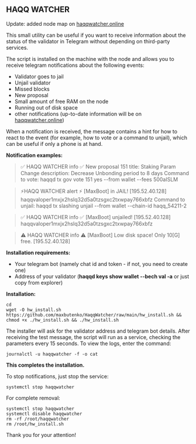 ## HAQQ WATCHER
Update: added node map on [haqqwatcher.online](http://haqqwatcher.online) 

This small utility can be useful if you want to receive information about the status of the validator in Telegram without depending on third-party services.

The script is installed on the machine with the node and allows you to receive telegram notifications about the following events:

-   Validator goes to jail
-   Unjail validator
-   Missed blocks
-   New proposal 
-   Small amount of free RAM on the node
-   Running out of disk space
-   other notifications (up-to-date information will be on [haqqwatcher.online](http://haqqwatcher.online))

When a notification is received, the message contains a hint for how to react to the event (for example, how to vote or a command to unjail), which can be useful if only a phone is at hand.

**Notification examples:**

> ✅ HAQQ WATCHER info ✅ New proposal 151 title: Staking Param Change
> description: Decrease Unbonding period to 8 days Command to vote:
> haqqd tx gov vote 151 yes --from wallet --fees 500aISLM


> ⚡️HAQQ WATCHER alert ⚡️ [MaxBoot] in JAIL! [195.52.40.128]
> haqqvaloper1mxjx2hslq32d5a0tzsgxc2txwpay766xbfz Command to unjail:
> haqqd tx slashing unjail --from wallet --chain-id haqq_54211-2


> ✅ HAQQ WATCHER info ✅ [MaxBoot] unjailed! [195.52.40.128]
> haqqvaloper1mxjx2hslq32d5a0tzsgxc2txwpay766xbfz


> ⚠️ HAQQ WATCHER info ⚠️ [MaxBoot] Low disk space! Only 10[G] free.
> [195.52.40.128]


**Installation requirements:**

-   Your telegram bot (namely chat id and token - if not, you need to create one)
-   Address of your validator (**haqqd keys show wallet --bech val -a** or just copy from explorer)

**Installation:**

    cd
    wget -O hw_install.sh https://github.com/maxbutenko/HaqqWatcher/raw/main/hw_install.sh && chmod +x ./hw_install.sh && ./hw_install.sh

The installer will ask for the validator address and telegram bot details. After receiving the test message, the script will run as a service, checking the parameters every 15 seconds. To view the logs, enter the command:

    journalctl -u haqqwatcher -f -o cat

**This completes the installation.**

To stop notifications, just stop the service:

    systemctl stop haqqwatcher

For complete removal:

    systemctl stop haqqwatcher
    systemctl disable haqqwatcher
    rm -rf /root/haqqwatcher
    rm /root/hw_install.sh

Thank you for your attention!

